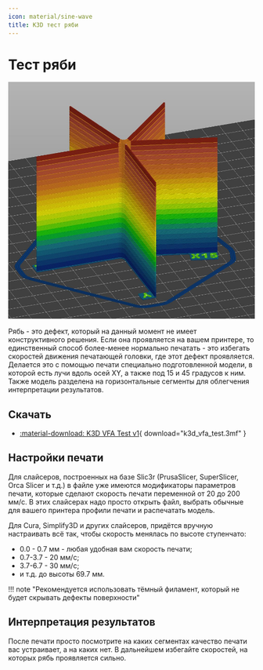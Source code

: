 ```yaml
---
icon: material/sine-wave 
title: K3D тест ряби
---
```


# Тест ряби

![Калибровочная модель](./pics/vfa_cali.jpg)

Рябь - это дефект, который на данный момент не имеет конструктивного решения. Если она проявляется на вашем принтере, то единственный способ более-менее нормально печатать - это избегать скоростей движения печатающей головки, где этот дефект проявляется. Делается это с помощью печати специально подготовленной модели, в которой есть лучи вдоль осей XY, а также под 15 и 45 градусов к ним. Также модель разделена на горизонтальные сегменты для облегчения интерпретации результатов.

## Скачать

- [:material-download: K3D VFA Test v1](./models/k3d_vfa_test.3mf){ download="k3d_vfa_test.3mf" }

## Настройки печати

Для слайсеров, построенных на базе Slic3r (PrusaSlicer, SuperSlicer, Orca Slicer и т.д.) в файле уже имеются модификаторы параметров печати, которые сделают скорость печати переменной от 20 до 200 мм/с. В этих слайсерах надо просто открыть файл, выбрать обычные для вашего принтера профили печати и распечатать модель.

Для Cura, Simplify3D и других слайсеров, придётся вручную настраивать всё так, чтобы скорость менялась по высоте ступенчато:

- 0.0 - 0.7 мм - любая удобная вам скорость печати;
- 0.7-3.7 - 20 мм/с;
- 3.7-6.7 - 30 мм/с;
- и т.д. до высоты 69.7 мм.

!!! note "Рекомендуется использовать тёмный филамент, который не будет скрывать дефекты поверхности"

## Интерпретация результатов

После печати просто посмотрите на каких сегментах качество печати вас устраивает, а на каких нет. В дальнейшем избегайте скоростей, на которых рябь проявляется сильно.